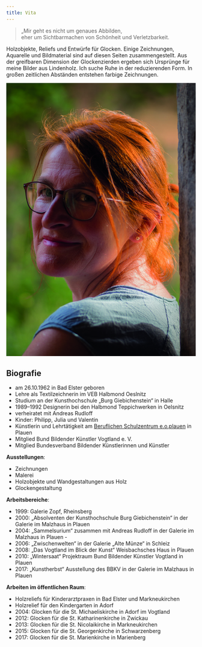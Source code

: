 ```yaml
---
title: Vita
---
```

<blockquote>
  <p>
    „Mir geht es nicht um genaues Abbilden,<br>
    eher um Sichtbarmachen von Schönheit und Verletzbarkeit.
  </p>
</blockquote>

Holzobjekte, Reliefs und Entwürfe für Glocken. Einige Zeichnungen, Aquarelle und Bildmaterial sind auf diesen Seiten zusammengestellt. Aus der greifbaren Dimension der Glockenzierden ergeben sich Ursprünge für meine Bilder aus Lindenholz. Ich suche Ruhe in der reduzierenden Form. In großen zeitlichen Abständen entstehen farbige Zeichnungen.

![Anke Rudloff](/img/portraet-anke.jpg)

## Biografie

- am 26.10.1962 in Bad Elster geboren
- Lehre als Textilzeichnerin im VEB Halbmond Oeslnitz
- Studium an der Kunsthochschule „Burg Giebichenstein“ in Halle
- 1989–1992 Designerin bei den Halbmond Teppichwerken in Oelsnitz
- verheiratet mit Andreas Rudloff
- Kinder: Philipp, Julia und Valentin
- Künstlerin und Lehrtätigkeit am [Beruflichen Schulzentrum e.o.plauen](http://bsz-eoplauen.de/) in Plauen
- Mitglied Bund Bildender Künstler Vogtland e. V.
- Mitglied Bundesverband Bildender Künstlerinnen und Künstler

**Ausstellungen**:

- Zeichnungen
- Malerei
- Holzobjekte und Wandgestaltungen aus Holz
- Glockengestaltung

**Arbeitsbereiche**:

- 1999: Galerie Zopf, Rheinsberg
- 2000: „Absolventen der Kunsthochschule Burg Giebichenstein“ in der Galerie im Malzhaus in Plauen
- 2004: „Sammelsurium“ zusammen mit Andreas Rudloff in der Galerie im Malzhaus in Plauen                   -
- 2006: „Zwischenwelten“ in der Galerie „Alte Münze“ in Schleiz
- 2008: „Das Vogtland im Blick der Kunst“ Weisbachsches Haus in Plauen
- 2010: „Wintersaat“ Projektraum Bund Bildender Künstler Vogtland in Plauen
- 2017: „Kunstherbst“ Ausstellung des BBKV in der Galerie im Malzhaus in Plauen

**Arbeiten im öffentlichen Raum**:

- Holzreliefs für Kinderarztpraxen in Bad Elster und Markneukirchen
- Holzrelief für den Kindergarten in Adorf
- 2004: Glocken für die St. Michaeliskirche in Adorf im Vogtland
- 2012: Glocken für die St. Katharinenkirche in Zwickau
- 2013: Glocken für die St. Nicolaikirche in Markneukirchen
- 2015: Glocken für die St. Georgenkirche in Schwarzenberg
- 2017: Glocken für die St. Marienkirche in Marienberg
